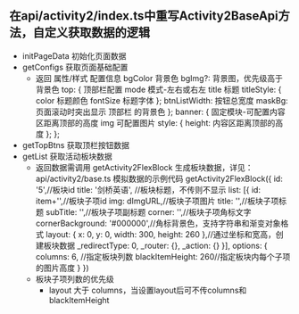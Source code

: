 ## 在api/activity2/index.ts中重写Activity2BaseApi方法，自定义获取数据的逻辑
  - initPageData 初始化页面数据
  - getConfigs 获取页面基础配置
    - 返回 属性/样式 配置信息
        bgColor 背景色
        bgImg?: 背景图，优先级高于背景色
        top: { 顶部栏配置
            mode 模式-左右或右左
            title 标题
            titleStyle: {
                color 标题颜色
                fontSize 标题字体
            };
            btnListWidth: 按钮总宽度
            maskBg: 页面滚动时突出显示 顶部栏 的背景色
        };
        banner: { 固定模块-可配置内容区距离顶部的高度
            img 可配置图片
            style: {
                height: 内容区距离顶部的高度
            };
        };
  - getTopBtns 获取顶栏按钮数据
  - getList 获取活动板块数据
    - 返回数据需调用 getActivity2FlexBlock 生成板块数据，详见：api/activity2/base.ts 模拟数据的示例代码
        getActivity2FlexBlock({ 
            id: '5',//板块id
            title: '剑桥英语', //板块标题，不传则不显示
            list: [{
                id: item+'',//板块子项id
                img: dImgURL,//板块子项图片
                title: '',//板块子项标题
                subTitle: '',//板块子项副标题
                corner: '',//板块子项角标文字
                cornerBackground: '#000000',//角标背景色，支持字符串和渐变对象格式
                layout: { x: 0, y: 0, width: 300, height: 260 },//通过坐标和宽高，创建板块数据
                _redirectType: 0,
                _router: {},
                _action: {}
            }],
            options: { 
                columns: 6, //指定板块列数
                blackItemHeight: 260//指定板块内每个子项的图片高度
            }
        })
    - 板块子项列数的优先级
        - layout 大于 columns，当设置layout后可不传columns和blackItemHeight